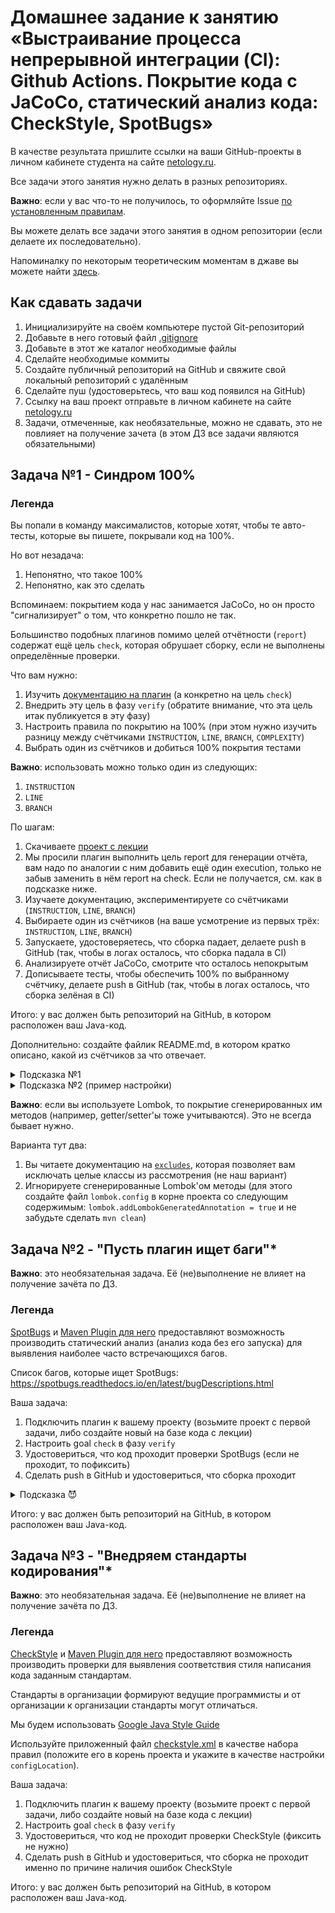 # Домашнее задание к занятию «Выстраивание процесса непрерывной интеграции (CI): Github Actions. Покрытие кода с JaCoCo, статический анализ кода: CheckStyle, SpotBugs»

В качестве результата пришлите ссылки на ваши GitHub-проекты в личном кабинете студента на сайте [netology.ru](https://netology.ru).

Все задачи этого занятия нужно делать в разных репозиториях.

**Важно**: если у вас что-то не получилось, то оформляйте Issue [по установленным правилам](../report-requirements.md).

Вы можете делать все задачи этого занятия в одном репозитории (если делаете их последовательно).

Напоминалку по некоторым теоретическим моментам в джаве вы можете найти [здесь](../tips/tips.md).

## Как сдавать задачи

1. Инициализируйте на своём компьютере пустой Git-репозиторий
1. Добавьте в него готовый файл [.gitignore](../.gitignore)
1. Добавьте в этот же каталог необходимые файлы
1. Сделайте необходимые коммиты
1. Создайте публичный репозиторий на GitHub и свяжите свой локальный репозиторий с удалённым
1. Сделайте пуш (удостоверьтесь, что ваш код появился на GitHub)
1. Ссылку на ваш проект отправьте в личном кабинете на сайте [netology.ru](https://netology.ru)
1. Задачи, отмеченные, как необязательные, можно не сдавать, это не повлияет на получение зачета (в этом ДЗ все задачи являются обязательными)

## Задача №1 - Синдром 100%

### Легенда

Вы попали в команду максималистов, которые хотят, чтобы те авто-тесты, которые вы пишете, покрывали код на 100%.

Но вот незадача:
1. Непонятно, что такое 100%
2. Непонятно, как это сделать

Вспоминаем: покрытием кода у нас занимается JaCoCo, но он просто "сигнализирует" о том, что конкретно пошло не так.

Большинство подобных плагинов помимо целей отчётности (`report`) содержат ещё цель `check`, которая обрушает сборку, если не выполнены определённые проверки.

Что вам нужно:
1. Изучить [документацию на плагин](https://www.eclemma.org/jacoco/trunk/doc/maven.html) (а конкретно на цель `check`)
1. Внедрить эту цель в фазу `verify` (обратите внимание, что эта цель итак публикуется в эту фазу)
1. Настроить правила по покрытию на 100% (при этом нужно изучить разницу между счётчиками `INSTRUCTION`, `LINE`, `BRANCH`, `COMPLEXITY`)
1. Выбрать один из счётчиков и добиться 100% покрытия тестами

**Важно**: использовать можно только один из следующих: 
1. `INSTRUCTION`
1. `LINE`
1. `BRANCH`

По шагам:
1. Скачиваете [проект с лекции](https://github.com/netology-code/javaqa-code/tree/master/2.5_ci)
1. Мы просили плагин выполнить цель report для генерации отчёта, вам надо по аналогии с ним добавить ещё один execution, только не забыв заменить в нём report на check. Если не получается, см. как в подсказке ниже. 
1. Изучаете документацию, экспериментируете со счётчиками (`INSTRUCTION`, `LINE`, `BRANCH`)
1. Выбираете один из счётчиков (на ваше усмотрение из первых трёх: `INSTRUCTION`, `LINE`, `BRANCH`)
1. Запускаете, удостоверяетесь, что сборка падает, делаете push в GitHub (так, чтобы в логах осталось, что сборка падала в CI)
1. Анализируете отчёт JaCoCo, смотрите что осталось непокрытым 
1. Дописываете тесты, чтобы обеспечить 100% по выбранному счётчику, делаете push в GitHub (так, чтобы в логах осталось, что сборка зелёная в CI)

Итого: у вас должен быть репозиторий на GitHub, в котором расположен ваш Java-код.

Дополнительно: создайте файлик README.md, в котором кратко описано, какой из счётчиков за что отвечает.

<details>
  <summary>Подсказка №1</summary>
  
  Не всегда все плагины хорошо документированы. Достаточно часто плагин просто запускает какой-то инструмент. И именно в документации самого инструмента раскрываются значения параметров.
  
  Также и с JaCoCo. Вы можете найти описание счётчиков и их назначения [на странице документации самого инструмента JaCoCo](https://www.jacoco.org/jacoco/trunk/doc/) (не плагина).
  
</details>

<details>
  <summary>Подсказка №2 (пример настройки)</summary>
  
  ```
  <executions>
    ...
    <execution>
      <id>check</id>
      <goals>
        <goal>check</goal>
      </goals>
    </execution>
  </executions>
  <configuration>
    <rules>
      <rule>
        <limits>
          <limit>
            <counter>ВАШ COUNTER</counter>
            <value>COVEREDRATIO</value>
            <minimum>100%</minimum>
          </limit>
        </limits>
      </rule>
    </rules>
  </configuration>
  ```
  
</details>

**Важно**: если вы используете Lombok, то покрытие сгенерированных им методов (например, getter/setter'ы тоже учитываются). Это не всегда бывает нужно.

Варианта тут два:
1. Вы читаете документацию на [`excludes`](https://www.jacoco.org/jacoco/trunk/doc/check-mojo.html#excludes), которая позволяет вам исключать целые классы из рассмотрения (не наш вариант)
1. Игнорируете сгенерированные Lombok'ом методы (для этого создайте файл `lombok.config` в корне проекта со следующим содержимым: `lombok.addLombokGeneratedAnnotation = true` и не забудьте сделать `mvn clean`)

## Задача №2 - "Пусть плагин ищет баги"*

**Важно**: это необязательная задача. Её (не)выполнение не влияет на получение зачёта по ДЗ.

### Легенда

[SpotBugs](https://spotbugs.github.io) и [Maven Plugin для него](https://spotbugs.readthedocs.io/en/latest/maven.html) предоставляют возможность производить статический анализ (анализ кода без его запуска) для выявления наиболее часто встречающихся багов.

Список багов, которые ищет SpotBugs: https://spotbugs.readthedocs.io/en/latest/bugDescriptions.html

Ваша задача:
1. Подключить плагин к вашему проекту (возьмите проект с первой задачи, либо создайте новый на базе кода с лекции)
1. Настроить goal `check` в фазу `verify`
1. Удостовериться, что код проходит проверки SpotBugs (если не проходит, то пофиксить)
1. Сделать push в GitHub и удостовериться, что сборка проходит

<details>
  <summary>Подсказка 😈</summary>
  
  Не обязательно каждый новый плагин должен "валить" сборку. С точки зрения некоторых плагинов всё может быть хорошо (если они не нашли ошибок, на которые настроены).
  
</details>

Итого: у вас должен быть репозиторий на GitHub, в котором расположен ваш Java-код.

## Задача №3 - "Внедряем стандарты кодирования"*

**Важно**: это необязательная задача. Её (не)выполнение не влияет на получение зачёта по ДЗ.

### Легенда

[CheckStyle](https://checkstyle.sourceforge.io/) и [Maven Plugin для него](https://maven.apache.org/plugins/maven-checkstyle-plugin/usage.html) предоставляют возможность производить проверки для выявления соответствия стиля написания кода заданным стандартам.

Стандарты в организации формируют ведущие программисты и от организации к организации стандарты могут отличаться.

Мы будем использовать [Google Java Style Guide](https://checkstyle.sourceforge.io/styleguides/google-java-style-20180523/javaguide.html)

Используйте приложенный файл [checkstyle.xml](assets/checkstyle.xml) в качестве набора правил (положите его в корень проекта и укажите в качестве настройки `configLocation`).

Ваша задача:
1. Подключить плагин к вашему проекту (возьмите проект с первой задачи, либо создайте новый на базе кода с лекции)
1. Настроить goal `check` в фазу `verify`
1. Удостовериться, что код не проходит проверки CheckStyle (фиксить не нужно)
1. Сделать push в GitHub и удостовериться, что сборка не проходит именно по причине наличия ошибок CheckStyle

Итого: у вас должен быть репозиторий на GitHub, в котором расположен ваш Java-код.

